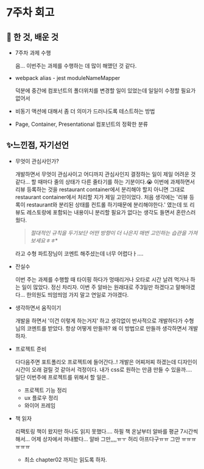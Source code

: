 

# 7주차 회고 

## 📕 한 것, 배운 것 

* 7주차 과제 수행 

  음... 이번주는 과제를 수행하는 데 많이 해맸던 것 같다. 

* webpack alias - jest moduleNameMapper 

  덕분에 중간에 컴포넌트의 폴더위치를 변경할 일이 있었는데 일일이 수정할 필요가 없어서 

* 비동기 액션에 대해서 좀 더 의미가 드러나도록 테스트하는 방법

* Page, Container, Presentational 컴포넌트의 정확한 분류 

## ✨느낀점, 자기선언 

* 무엇이 관심사인가? 

  개발하면서 무엇이 관심사이고 어디까지 관심사인지 결정하는 일이 제일 어려운 것 같다... 할 때마다 줄의 상태가 다른 줄타기를 하는 기분이다.😭 이번에 과제하면서 리뷰 등록하는 것을 restaurant container에서 분리해야 할지 아니면 그대로 restaurant container에서 처리할 지가 제일 고민이었다. 처음 생각에는 '리뷰 등록이 restaurant와 분리된 상태를 컨트롤 하기때문에 분리해야한다.' 였는데 또 리뷰도 레스토랑에 포함되는 내용이니 분리할 필요가 없다는 생각도 들면서 혼란스러웠다. 

  > *절대적인 규칙을 두기보단 어떤 방향이 더 나은지 매번 고민하는 습관을 가져보세요ㅎㅎ**

  라고 수형 파트장님이 코멘트 해주셨는데 너무 어렵다ㅏ....

* 잔실수 

  이번 주는 과제를 수행할 때 타이핑 하다가 멍때리거나 오타로 시간 날려 먹거나 하는 일이 많았다. 정신 차리자. 이번 주 알바는 원래대로 주3일만 하겠다고 말해야겠다... 한의원도 띄엄띄엄 가지 말고 연일로 가야겠다.

* 생각하면서 움직이기 

  개발을 하면서 '이건 이렇게 하는거지' 하고 생각없이 반사적으로 개발하다가 수형님의 코멘트를 받았다. 항상 어떻게 만들까? 왜 이 방법으로 만들까 생각하면서 개발하자. 

* 프로젝트 준비 

  다다음주면 포트폴리오 프로젝트에 들어간다..! 개발은 어찌저찌 하겠는데 디자인이 시간이 오래 걸릴 것 같아서 걱정이다. 내가 css로 원하는 만큼 만들 수 있을까.... 일단 이번주에 프로젝트를 위해서 할 일은..

  * 프로젝트 기능 정리 
  * ux 플로우 정리 
  * 와이어 프레임 

* 책 읽자 

  리팩토링 책이 왔지만 하나도 읽지 못했다.... 하필 책 온날부터 알바를 평균 7시간씩 해서... 어제 상자에서 꺼내봤다... 알바 그만,,,,ㅠㅜ 허리 아프다구ㅠㅠ 그만 ㅠㅠㅠㅠㅠㅠ

  * 최소 chapter02 까지는 읽도록 하자. 